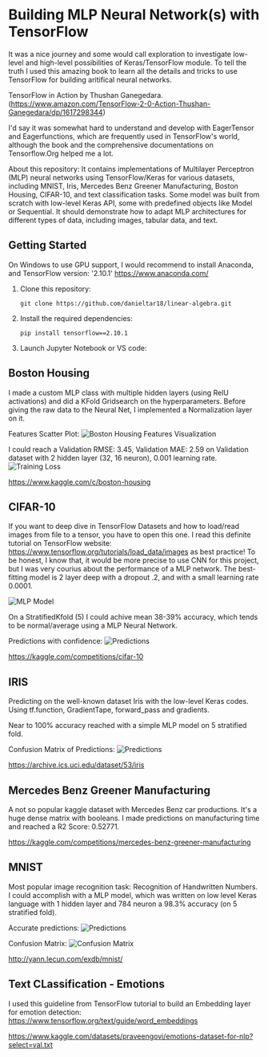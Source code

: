 # Building MLP Neural Network(s) with TensorFlow

It was a nice journey and some would call exploration to investigate low-level and high-level possibilities of Keras/TensorFlow module. To tell the truth I used this amazing book to learn all the details and tricks to use TensorFlow for building aritifical neural networks. 

TensorFlow in Action by Thushan Ganegedara. (https://www.amazon.com/TensorFlow-2-0-Action-Thushan-Ganegedara/dp/1617298344)

I'd say it was somewhat hard to understand and develop with EagerTensor and Eagerfunctions, which are frequently used in TensorFlow's world, although the book and the comprehensive documentations on Tensorflow.Org helped me a lot. 

About this repository: It contains implementations of Multilayer Perceptron (MLP) neural networks using TensorFlow/Keras for various datasets, including MNIST, Iris, Mercedes Benz Greener Manufacturing, Boston Housing, CIFAR-10, and text classification tasks. Some model was built from scratch with low-level Keras API, some with predefined objects like Model or Sequential. It should demonstrate how to adapt MLP architectures for different types of data, including images, tabular data, and text.


## Getting Started

On Windows to use GPU support, I would recommend to install Anaconda, and TensorFlow version: '2.10.1'
https://www.anaconda.com/

1. Clone this repository:
   ```
   git clone https://github.com/danieltar18/linear-algebra.git
   ```
2. Install the required dependencies:
   ```
   pip install tensorflow==2.10.1
   ```
3. Launch Jupyter Notebook or VS code:


## Boston Housing

I made a custom MLP class with multiple hidden layers (using RelU activations) and did a KFold Gridsearch on the hyperparameters.
Before giving the raw data to the Neural Net, I implemented a Normalization layer on it. 

Features Scatter Plot:
![Boston Housing Features Visualization](boston_housing/scatter_plot_boston_housing_features.png)


I could reach a Validation RMSE: 3.45, Validation MAE: 2.59 on Validation dataset with 2 hidden layer (32, 16 neuron), 0.001 learning rate.	
![Training Loss](boston_housing/training_loss_boston.png)

https://www.kaggle.com/c/boston-housing

## CIFAR-10

If you want to deep dive in TensorFlow Datasets and how to load/read images from file to a tensor, you have to open this one. 
I read this definite tutorial on TensorFlow website: https://www.tensorflow.org/tutorials/load_data/images as best practice!
To be honest, I know that, it would be more precise to use CNN for this project, but I was very courius about the performance of a MLP network.
The best-fitting model is 2 layer deep with a dropout .2, and with a small learning rate 0.0001. 

![MLP Model](cifar_10/model.png)

On a StratifiedKfold (5) I could achive mean 38-39% accuracy, which tends to be normal/average using a MLP Neural Network.

Predictions with confidence:
![Predictions](cifar_10/predictions_cifar.png)

https://kaggle.com/competitions/cifar-10

## IRIS

Predicting on the well-known dataset Iris with the low-level Keras codes. Using tf.function, GradientTape, forward_pass and gradients.

Near to 100% accuracy reached with a simple MLP model on 5 stratified fold.

Confusion Matrix of Predictions:
![Predictions](iris/confusion_matrix_iris.png)

https://archive.ics.uci.edu/dataset/53/iris

## Mercedes Benz Greener Manufacturing

A not so popular kaggle dataset with Mercedes Benz car productions. It's a huge dense matrix with booleans.
I made predictions on manufacturing time and reached a R2 Score: 0.52771.

https://kaggle.com/competitions/mercedes-benz-greener-manufacturing

## MNIST

Most popular image recognition task: Recognition of Handwritten Numbers. 
I could accomplish with a MLP model, which was written on low level Keras language with 1 hidden layer and 784 neuron a 98.3% accuracy (on 5 stratified fold).

Accurate predictions:
![Predictions](mnist/accurate_predictions_mnist.png)

Confusion Matrix:
![Confusion Matrix](minst/confusion_matrix_mnist.png)

http://yann.lecun.com/exdb/mnist/

## Text CLassification - Emotions

I used this guideline from TensorFlow tutorial to build an Embedding layer for emotion detection: 
https://www.tensorflow.org/text/guide/word_embeddings


https://www.kaggle.com/datasets/praveengovi/emotions-dataset-for-nlp?select=val.txt


